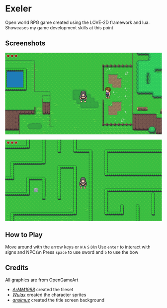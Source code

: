 # Exeler
Open world RPG game created using the LOVE-2D framework and lua.
Showcases my game development skills at this point

## Screenshots
![Screenshot1](./screenshots/Screenshot-1.png)

![Screenshot2](./screenshots/Screenshot-2.png)

## How to Play
Move around with the arrow keys or `W` `A` `S` `D`\n
Use `enter` to interact with signs and NPCs\n
Press `space` to use sword and `b` to use the bow

## Credits
All graphics are from OpenGameArt
- [_ArMM1998_](https://opengameart.org/users/armm1998) created the tileset
- [_Wulax_](https://opengameart.org/users/wulax) created the character sprites
- [_ansimuz_](https://opengameart.org/users/ansimuz) created the title screen background
